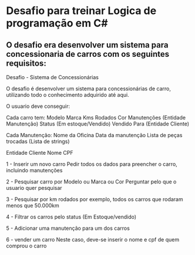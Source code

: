# Desafio para treinar Logica de programação em C#

## O desafio era desenvolver um sistema para concessionaria de carros  com os seguintes requisitos:


Desafio - Sistema de Concessionárias

O desafio é desenvolver um sistema para concessionárias de carro, utilizando todo o conhecimento adquirido até aqui.

O usuario deve conseguir:

Cada carro tem:
Modelo
Marca
Kms Rodados
Cor
Manutenções (Entidade Manutenção)
Status (Em estoque/Vendido)
Vendido Para (Entidade Cliente)

Cada Manutenção:
Nome da Oficina
Data da manutenção
Lista de peças trocadas (Lista de strings)

Entidade Cliente
Nome
CPF

1 - Inserir um novo carro
Pedir todos os dados para preencher o carro, incluindo manutenções

2 - Pesquisar carro por Modelo ou Marca ou Cor
Perguntar pelo que o usuario quer pesquisar

3 - Pesquisar por km rodados
por exemplo, todos os carros que rodaram menos que 50.000km

4 - Filtrar os carros pelo status (Em Estoque/vendido)

5 - Adicionar uma manutenção para um dos carros

6 - vender um carro
Neste caso, deve-se inserir o nome e cpf de quem comprou o carro